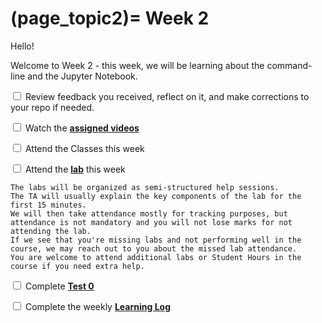 (page_topic2)=
Week 2
=======================

Hello!

Welcome to Week 2 - this week, we will be learning about the command-line and the Jupyter Notebook.

<label><input type="checkbox" id="week02_task1" class="box"> Review feedback you received, reflect on it, and make corrections to your repo if needed. </input></label>

<label><input type="checkbox" id="week02_task2" class="box"> Watch the **[assigned videos](videos.md)**</input></label>

<label><input type="checkbox" id="week02_task3" class="box"> Attend the Classes this week </input></label>

<label><input type="checkbox" id="week02_task4" class="box"> Attend the **[lab](lab/README.md)** this week</input></label>

```{tip}
The labs will be organized as semi-structured help sessions.
The TA will usually explain the key components of the lab for the first 15 minutes.
We will then take attendance mostly for tracking purposes, but attendance is not mandatory and you will not lose marks for not attending the lab.
If we see that you're missing labs and not performing well in the course, we may reach out to you about the missed lab attendance.
You are welcome to attend additional labs or Student Hours in the course if you need extra help.
```

<label><input type="checkbox" id="week02_task5" class="box"> Complete **[Test 0](test0.md)**</input></label>

<label><input type="checkbox" id="week02_task6" class="box"> Complete the weekly **[Learning Log](log.md)**</input></label>